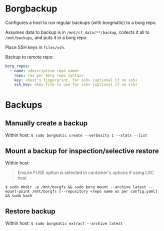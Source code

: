 # Borgbackup

Configures a host to run regular backups (with borgmatic) to a borg repo.

Assumes data to backup is in `/mnt/ct_data/**/backup`, collects it all to `/mnt/backups`,
and puts it in a borg repo.

Place SSH keys in `files/ssh`.

Backup to remote repo:
```yaml
borg_repos:
  - name: <descriptive repo name>
    repo: <as per borg repo syntax>
    key: <host's fingerprint, for ssh> (optional if no ssh)
    ssh_key: <key file to use for ssh> (optional if no ssh)
```

# Backups

## Manually create a backup

Within host:
`$ sudo borgmatic create --verbosity 1 --stats --list`

## Mount a backup for inspection/selective restore

Within host:
> Ensure FUSE option is selected in container's options if using LXC host

`$ sudo mkdir -p /mnt/borgfs && sudo borg mount --archive latest --mount-point /mnt/borgfs [--repository <repo name as per config.yaml] && sudo bash`

## Restore backup

Within host:
`$ sudo borgmatic extract --archive latest`
